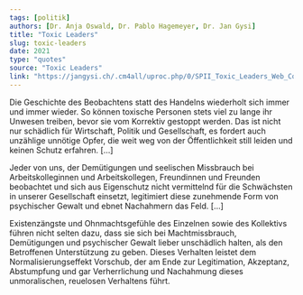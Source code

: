 ```yaml
---
tags: [politik]
authors: [Dr. Anja Oswald, Dr. Pablo Hagemeyer, Dr. Jan Gysi]
title: "Toxic Leaders"
slug: toxic-leaders
date: 2021
type: "quotes"
source: "Toxic Leaders"
link: "https://jangysi.ch/.cm4all/uproc.php/0/SPII_Toxic_Leaders_Web_Copyright.pdf?_=177d8c7f4d8&cdp=a"
---
```


Die Geschichte des Beobachtens statt des Handelns wiederholt sich immer und immer wieder. So können toxische Personen stets viel zu lange ihr Unwesen treiben, bevor sie vom Korrektiv gestoppt werden. Das ist nicht nur schädlich für Wirtschaft, Politik und Gesellschaft, es fordert auch unzählige unnötige Opfer, die weit weg von der Öffentlichkeit still leiden und keinen Schutz erfahren. […] 

Jeder von uns, der Demütigungen und seelischen Missbrauch bei Arbeitskolleginnen und Arbeitskollegen, Freundinnen und Freunden beobachtet und sich aus Eigenschutz nicht vermittelnd für die Schwächsten in unserer Gesellschaft einsetzt, legitimiert diese zunehmende Form von psychischer Gewalt und ebnet Nachahmern das Feld. […] 

Existenzängste und Ohnmachtsgefühle des Einzelnen sowie des Kollektivs führen nicht selten dazu, dass sie sich bei Machtmissbrauch, Demütigungen und psychischer Gewalt lieber unschädlich halten, als den Betroffenen Unterstützung zu geben. Dieses Verhalten leistet dem Normalisierungseffekt Vorschub, der am Ende zur Legitimation, Akzeptanz, Abstumpfung und gar Verherrlichung und Nachahmung dieses unmoralischen, reuelosen Verhaltens führt.